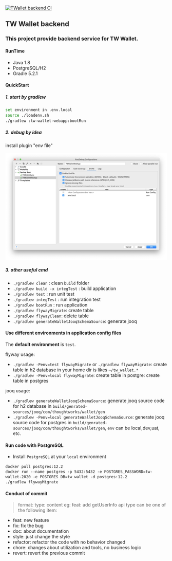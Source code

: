 [![TWallet backend CI](https://github.com/tw-bc-group/tw-wallet-backend/actions/workflows/main.yml/badge.svg)](https://github.com/tw-bc-group/tw-wallet-backend/actions/workflows/main.yml)
<br />
## TW Wallet backend
### This project provide backend service for TW Wallet.

#### RunTime
* Java 1.8
* PostgreSQL/H2
* Gradle 5.2.1

#### QuickStart


##### 1. start by gradlew
```sh
set environment in .env.local 
source ./loadenv.sh
./gradlew :tw-wallet-webapp:bootRun
```

##### 2. debug by idea

install plugin "env file"

![](docs/images/idea-env-plugin.jpg)


##### 3. other useful cmd

* `./gradlew clean` : clean `build` folder
* `./gradlew build -x integTest` : build application
* `./gradlew test` : run unit test
* `./gradlew integTest` : run integration test
* `./gradlew bootRun` : run application
* `./gradlew flywayMigrate`: create table
* `./gradlew flywayClean`: delete table
* `./gradlew generateWalletJooqSchemaSource`:  generate jooq

#### Use different environments in application config files
The **default environment** is `test`.

flyway usage:
* `./gradlew -Penv=test flywayMigrate` or `./gradlew flywayMigrate`: create table in h2 database in your home dir is likes `~/tw_wallet.*`
* `./gradlew -Penv=local flywayMigrate`: create table in postgre: create table in postgres

jooq usage:
* `./gradlew generateWalletJooqSchemaSource`: generate jooq source code for h2 database in `build/genrated-sources/jooq/com/thoughtworks/wallet/gen`
* `./gradlew -Penv=local generateWalletJooqSchemaSource`: generate jooq source code for postgres in `build/genrated-sources/jooq/com/thoughtworks/wallet/gen`, `env` can be local,dev,uat, etc.

#### Run code with PostgreSQL
* Install `PostgreSQL` at your `local` environment
```
docker pull postgres:12.2
docker run --name postgres -p 5432:5432 -e POSTGRES_PASSWORD=tw-wallet-2020 -e POSTGRES_DB=tw_wallet -d postgres:12.2
./gradlew flywayMigrate
```

#### Conduct of commit
> format: type: content
> eg: feat: add getUserInfo api
> type can be one of the following item:
* feat: new feature 
* fix: fix the bug 
* doc: about documentation 
* style: just change the style 
* refactor: refactor the code with no behavior changed
* chore: changes about utilization and tools, no business logic
* revert: revert the previous commit

